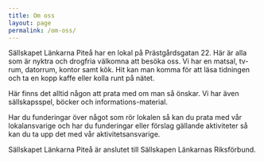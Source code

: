 ```yaml
---
title: Om oss
layout: page
permalink: /om-oss/
---
```

Sällskapet Länkarna Piteå har en lokal på Prästgårdsgatan 22. Här är alla som är nyktra och drogfria välkomna att besöka oss. Vi har en matsal, tv-rum, datorrum, kontor samt kök. Hit kan man komma för att läsa tidningen och ta en kopp kaffe eller kolla runt på nätet. 

Här finns det alltid någon att prata med om man så önskar. Vi har även sällskapsspel, böcker och informations-material. 

Har du funderingar över något som rör lokalen så kan du prata med vår lokalansvarige och har du funderingar eller förslag gällande aktiviteter så kan du ta upp det med vår aktivitetsansvarige.

Sällskapet Länkarna Piteå är anslutet till Sällskapen Länkarnas Riksförbund.